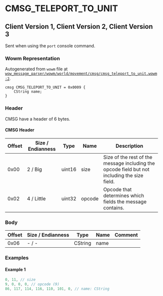# CMSG_TELEPORT_TO_UNIT

## Client Version 1, Client Version 2, Client Version 3

Sent when using the `port` console command.

### Wowm Representation

Autogenerated from `wowm` file at [`wow_message_parser/wowm/world/movement/cmsg/cmsg_teleport_to_unit.wowm:2`](https://github.com/gtker/wow_messages/tree/main/wow_message_parser/wowm/world/movement/cmsg/cmsg_teleport_to_unit.wowm#L2).
```rust,ignore
cmsg CMSG_TELEPORT_TO_UNIT = 0x0009 {
    CString name;
}
```
### Header

CMSG have a header of 6 bytes.

#### CMSG Header

| Offset | Size / Endianness | Type   | Name   | Description |
| ------ | ----------------- | ------ | ------ | ----------- |
| 0x00   | 2 / Big           | uint16 | size   | Size of the rest of the message including the opcode field but not including the size field.|
| 0x02   | 4 / Little        | uint32 | opcode | Opcode that determines which fields the message contains.|

### Body

| Offset | Size / Endianness | Type | Name | Comment |
| ------ | ----------------- | ---- | ---- | ------- |
| 0x06 | - / - | CString | name |  |

### Examples

#### Example 1

```c
0, 11, // size
9, 0, 0, 0, // opcode (9)
86, 117, 114, 116, 110, 101, 0, // name: CString
```
